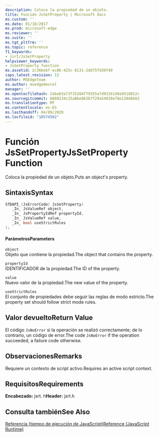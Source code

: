 ```yaml
---
description: Coloca la propiedad de un objeto.
title: Función JsSetProperty | Microsoft docs
ms.custom: ''
ms.date: 01/18/2017
ms.prod: microsoft-edge
ms.reviewer: ''
ms.suite: ''
ms.tgt_pltfrm: ''
ms.topic: reference
f1_keywords:
- jsrt/JsSetProperty
helpviewer_keywords:
- JsSetProperty function
ms.assetid: 2c36bebf-ec86-425c-8131-2dd75fd30f40
caps.latest.revision: 12
author: MSEdgeTeam
ms.author: msedgedevrel
manager: ''
ms.openlocfilehash: 2aba03a73f35284f79355a7d93161d9a9518012c
ms.sourcegitcommit: 6860234c25a8be863b7f29a54838e78e120dbb62
ms.translationtype: MT
ms.contentlocale: es-ES
ms.lasthandoff: 04/09/2020
ms.locfileid: "10574502"
---
```

# <span data-ttu-id="81baa-103">Función JsSetProperty</span><span class="sxs-lookup"><span data-stu-id="81baa-103">JsSetProperty Function</span></span>
<span data-ttu-id="81baa-104">Coloca la propiedad de un objeto.</span><span class="sxs-lookup"><span data-stu-id="81baa-104">Puts an object's property.</span></span>  
  
## <span data-ttu-id="81baa-105">Sintaxis</span><span class="sxs-lookup"><span data-stu-id="81baa-105">Syntax</span></span>  
  
```cpp  
STDAPI_(JsErrorCode) JsSetProperty(  
   _In_ JsValueRef object,  
   _In_ JsPropertyIdRef propertyId,  
   _In_ JsValueRef value,  
   _In_ bool useStrictRules  
);  
```  
  
#### <span data-ttu-id="81baa-106">Parámetros</span><span class="sxs-lookup"><span data-stu-id="81baa-106">Parameters</span></span>  
 `object`  
 <span data-ttu-id="81baa-107">Objeto que contiene la propiedad.</span><span class="sxs-lookup"><span data-stu-id="81baa-107">The object that contains the property.</span></span>  
  
 `propertyId`  
 <span data-ttu-id="81baa-108">IDENTIFICADOR de la propiedad.</span><span class="sxs-lookup"><span data-stu-id="81baa-108">The ID of the property.</span></span>  
  
 `value`  
 <span data-ttu-id="81baa-109">Nuevo valor de la propiedad.</span><span class="sxs-lookup"><span data-stu-id="81baa-109">The new value of the property.</span></span>  
  
 `useStrictRules`  
 <span data-ttu-id="81baa-110">El conjunto de propiedades debe seguir las reglas de modo estricto.</span><span class="sxs-lookup"><span data-stu-id="81baa-110">The property set should follow strict mode rules.</span></span>  
  
## <span data-ttu-id="81baa-111">Valor devuelto</span><span class="sxs-lookup"><span data-stu-id="81baa-111">Return Value</span></span>  
 <span data-ttu-id="81baa-112">El código `JsNoError` si la operación se realizó correctamente; de lo contrario, un código de error.</span><span class="sxs-lookup"><span data-stu-id="81baa-112">The code `JsNoError` if the operation succeeded, a failure code otherwise.</span></span>  
  
## <span data-ttu-id="81baa-113">Observaciones</span><span class="sxs-lookup"><span data-stu-id="81baa-113">Remarks</span></span>  
 <span data-ttu-id="81baa-114">Requiere un contexto de script activo.</span><span class="sxs-lookup"><span data-stu-id="81baa-114">Requires an active script context.</span></span>  
  
## <span data-ttu-id="81baa-115">Requisitos</span><span class="sxs-lookup"><span data-stu-id="81baa-115">Requirements</span></span>  
 <span data-ttu-id="81baa-116">**Encabezado:** jsrt. h</span><span class="sxs-lookup"><span data-stu-id="81baa-116">**Header:** jsrt.h</span></span>  
  
## <span data-ttu-id="81baa-117">Consulta también</span><span class="sxs-lookup"><span data-stu-id="81baa-117">See Also</span></span>  
 [<span data-ttu-id="81baa-118">Referencia (tiempo de ejecución de JavaScript)</span><span class="sxs-lookup"><span data-stu-id="81baa-118">Reference (JavaScript Runtime)</span></span>](../chakra-hosting/reference-javascript-runtime.md)